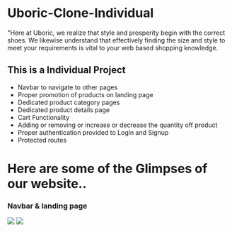 # Uboric-Clone-Individual
"Here at Uboric, we realize that style and prosperity begin with the correct shoes. We likewise understand that effectively finding the size and style to meet your requirements is vital to your web based shopping knowledge.

<h2>This is a Individual Project</h2>

<ul>
  <li>Navbar to navigate to other pages</li>
  <li>Proper promotion of products on landing page</li>
  <li>Dedicated product category pages</li>
  <li>Dedicated product details page</li>
  <li>Cart Functionality</li>
  <li>Adding or removing or increase or decrease the quantity off product</li>
  <li>Proper authentication provided to Login and Signup</li>
  <li>Protected routes</li>
</ul>

<h1>Here are some of the Glimpses of our website..</h1>
<h3>Navbar & landing page</h3>

<img src="https://iili.io/HxvNLZP.md.png" />

<img src="https://iili.io/HxkLw7I.png" />




